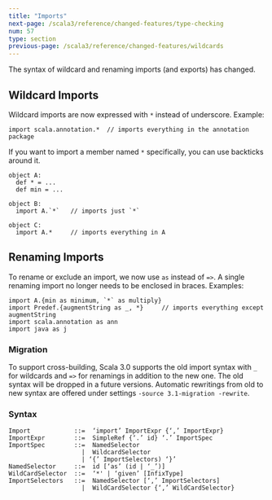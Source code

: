 ```yaml
---
title: "Imports"
next-page: /scala3/reference/changed-features/type-checking
num: 57
type: section
previous-page: /scala3/reference/changed-features/wildcards
---
```


<!-- THIS FILE HAS BEEN GENERATED BY SCALADOC PREPROCESSOR.
    The whole process of generation the docs can be found under this README: https://github.com/lampepfl/dotty/blob/master/docs/README.md
    The source file can be found here https://github.com/lampepfl/dotty/edit/master/docs/docs/reference/changed-features/imports.md
    NOTE THAT ANY CHANGES TO THIS FILE WILL BE OVERRIDEN BY PREPROCESSOR.
-->

The syntax of wildcard and renaming imports (and exports) has changed.

## Wildcard Imports

Wildcard imports are now expressed with `*` instead of underscore. Example:

<div class="snippet" ><div class="buttons"></div><pre><code class="language-scala"><span id="0" class="" >import scala.annotation.*  // imports everything in the annotation package
</span></code></pre></div>

If you want to import a member named `*` specifically, you can use backticks around it.

<div class="snippet" ><div class="buttons"></div><pre><code class="language-scala"><span id="0" class="" >object A:
</span><span id="1" class="" >  def * = ...
</span><span id="2" class="" >  def min = ...
</span><span id="3" class="" >
</span><span id="4" class="" >object B:
</span><span id="5" class="" >  import A.`*`   // imports just `*`
</span><span id="6" class="" >
</span><span id="7" class="" >object C:
</span><span id="8" class="" >  import A.*     // imports everything in A
</span></code></pre></div>

## Renaming Imports

To rename or exclude an import, we now use `as` instead of `=>`. A single renaming import no longer needs to be enclosed in braces. Examples:

<div class="snippet" ><div class="buttons"></div><pre><code class="language-scala"><span id="0" class="" >import A.{min as minimum, `*` as multiply}
</span><span id="1" class="" >import Predef.{augmentString as _, *}     // imports everything except augmentString
</span><span id="2" class="" >import scala.annotation as ann
</span><span id="3" class="" >import java as j
</span></code></pre></div>

### Migration

To support cross-building, Scala 3.0 supports the old import syntax with `_` for wildcards and `=>` for renamings in addition to the new one. The old syntax
will be dropped in a future versions. Automatic rewritings from old to new syntax
are offered under settings `-source 3.1-migration -rewrite`.

### Syntax

```
Import            ::=  ‘import’ ImportExpr {‘,’ ImportExpr}
ImportExpr        ::=  SimpleRef {‘.’ id} ‘.’ ImportSpec
ImportSpec        ::=  NamedSelector
                    |  WildcardSelector
                    | ‘{’ ImportSelectors) ‘}’
NamedSelector     ::=  id [‘as’ (id | ‘_’)]
WildCardSelector  ::=  ‘*' | ‘given’ [InfixType]
ImportSelectors   ::=  NamedSelector [‘,’ ImportSelectors]
                    |  WildCardSelector {‘,’ WildCardSelector}
```

